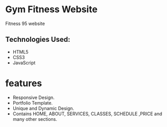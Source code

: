 # Gym Fitness Website

Fitness 95 website

## Technologies Used:

* HTML5
* CSS3
* JavaScript

# features

* Responsive Design.
* Portfolio Template.
* Unique and Dynamic Design.
* Contains HOME, ABOUT, SERVICES, CLASSES, SCHEDULE ,PRICE and many other sections.
